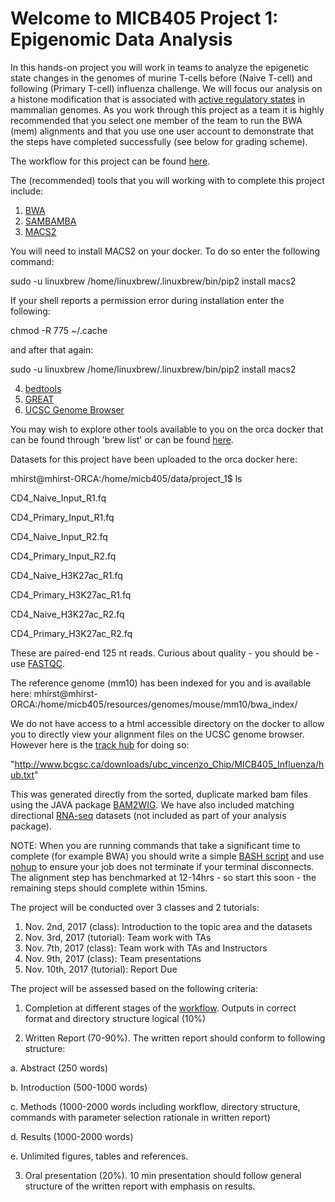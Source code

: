 
# Welcome to MICB405 Project 1: Epigenomic Data Analysis <a id="welcome"></a>

In this hands-on project you will work in teams to analyze the epigenetic state changes in the genomes of murine T-cells before (Naive T-cell) and following (Primary T-cell) influenza challenge.  We will focus our analysis on a histone modification that is associated with [active regulatory states](https://www.nature.com/articles/nrg3682) in mammalian genomes.  As you work through this project as a team it is highly recommended that you select one member of the team to run the BWA (mem) alignments and that you use one user account to demonstrate that the steps have completed successfully (see below for grading scheme).   

The workflow for this project can be found [here](https://github.com/martinhirst/micb405_project_1/blob/master/workflow.jpeg).

The (recommended) tools that you will working with to complete this project include:

1.  [BWA](https://github.com/lh3/bwa) 
2.  [SAMBAMBA](http://lomereiter.github.io/sambamba/)
3.  [MACS2](https://github.com/taoliu/MACS)

You will need to install MACS2 on your docker.  To do so enter the following command:

sudo -u linuxbrew /home/linuxbrew/.linuxbrew/bin/pip2 install macs2

If your shell reports a permission error during installation enter the following:

chmod -R 775 ~/.cache

and after that again:

sudo -u linuxbrew /home/linuxbrew/.linuxbrew/bin/pip2 install macs2

4.  [bedtools](http://bedtools.readthedocs.io/en/latest/)
5.  [GREAT](http://great.stanford.edu/public/html/index.php)
6.  [UCSC Genome Browser](https://genome.ucsc.edu/)

You may wish to explore other tools available to you on the orca docker that can be found through 'brew list' or can be found [here](https://github.com/bcgsc/orca/blob/master/versions.tsv).

Datasets for this project have been uploaded to the orca docker here:

mhirst@mhirst-ORCA:/home/micb405/data/project_1$ ls

CD4_Naive_Input_R1.fq

CD4_Primary_Input_R1.fq

CD4_Naive_Input_R2.fq

CD4_Primary_Input_R2.fq

CD4_Naive_H3K27ac_R1.fq

CD4_Primary_H3K27ac_R1.fq  

CD4_Naive_H3K27ac_R2.fq

CD4_Primary_H3K27ac_R2.fq  

These are paired-end 125 nt reads.  Curious about quality - you should be - use [FASTQC](https://www.bioinformatics.babraham.ac.uk/projects/fastqc/).


The reference genome (mm10) has been indexed for you and is available here:
mhirst@mhirst-ORCA:/home/micb405/resources/genomes/mouse/mm10/bwa_index/

We do not have access to a html accessible directory on the docker to allow you to directly view your alignment files on the UCSC genome browser.  However here is the [track hub](https://genome.ucsc.edu/goldenpath/help/hgTrackHubHelp.html) for doing so:

"http://www.bcgsc.ca/downloads/ubc_vincenzo_Chip/MICB405_Influenza/hub.txt"

This was generated directly from the sorted, duplicate marked bam files using the JAVA package [BAM2WIG](http://www.epigenomes.ca/tools-and-software).  We have also included matching directional [RNA-seq](https://en.wikipedia.org/wiki/RNA-Seq) datasets (not included as part of your analysis package).

NOTE:  When you are running commands that take a significant time to complete (for example BWA) you should write a simple [BASH script](http://tldp.org/LDP/Bash-Beginners-Guide/html/sect_02_01.html) and use [nohup](https://en.wikipedia.org/wiki/Nohup) to ensure your job does not terminate if your terminal disconnects.  The alignment step has benchmarked at 12-14hrs - so start this soon - the remaining steps should complete within 15mins.

The project will be conducted over 3 classes and 2 tutorials:

1. Nov. 2nd, 2017 (class):   Introduction to the topic area and the datasets
2. Nov. 3rd, 2017 (tutorial):  Team work with TAs
3. Nov. 7th, 2017 (class):   Team work with TAs and Instructors
4. Nov. 9th, 2017 (class):  Team presentations
5. Nov. 10th, 2017 (tutorial):  Report Due


The project will be assessed based on the following criteria:

1)	Completion at different stages of the [workflow](https://github.com/martinhirst/micb405_project_1/blob/master/workflow.jpeg). Outputs in correct format and directory structure logical (10%)

2)	Written Report (70-90%).  The written report should conform to following structure:

  a.  Abstract (250 words)

  b.  Introduction (500-1000 words)

  c.  Methods (1000-2000 words including workflow, directory structure, commands with parameter selection rationale in written report)

  d.  Results (1000-2000 words)

  e.  Unlimited figures, tables and references.

3)	Oral presentation (20%).  10 min presentation should follow general structure of the written report with emphasis on results.


